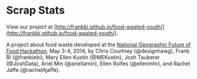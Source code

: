 Scrap Stats
===========

View our project at [http://frankbi.github.io/food-wasted-youth/](http://frankbi.github.io/food-wasted-youth/).

A project about food waste developed at the [National Geographic Future of Food Hackathon](http://www.nationalgeographic.com/food-forum/hackathon/#.U2dvk3VdW3I), May 3-4, 2014, by Chris Courtney (@designhawg), Frank Bi (@frankiebi), Mary Ellen Kustin (@MEKustin), Josh Tauberer (@JoshData), Ariel Min (@ariellamin), Ellen Rolfes (@ellenmhr), and Rachel Jaffe (@rachelAjaffe).

